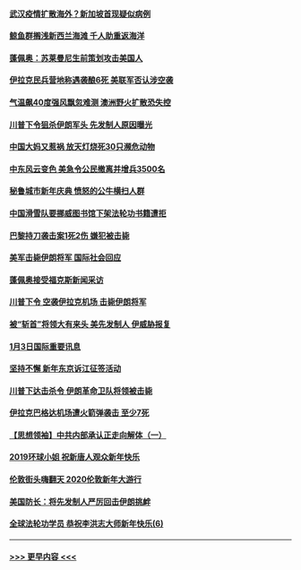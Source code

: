 #### [武汉疫情扩散海外？新加坡首现疑似病例](../pages/prog202/a102745347.md?t=01050444) 
#### [鲸鱼群搁浅新西兰海滩 千人助重返海洋](../pages/prog202/a102745257.md?t=01050444) 
#### [蓬佩奥：苏莱曼尼生前策划攻击美国人](../pages/prog202/a102745305.md?t=01050444) 
#### [伊拉克民兵营地称遇袭酿6死 美联军否认涉空袭](../pages/prog202/a102745093.md?t=01050444) 
#### [气温飙40度强风飘忽难测 澳洲野火扩散恐失控](../pages/prog202/a102744951.md?t=01050444) 
#### [川普下令狙杀伊朗军头 先发制人原因曝光](../pages/prog202/a102744900.md?t=01050444) 
#### [中国大妈又惹祸 放天灯烧死30只濒危动物](../pages/prog202/a102744899.md?t=01050444) 
#### [中东风云变色 美急令公民撤离并增兵3500名](../pages/prog202/a102744827.md?t=01050444) 
#### [秘鲁城市新年庆典 愤怒的公牛横扫人群](../pages/prog202/a102744618.md?t=01050444) 
#### [中国滑雪队要挪威图书馆下架法轮功书籍遭拒](../pages/prog202/a102744639.md?t=01050444) 
#### [巴黎持刀袭击案1死2伤 嫌犯被击毙](../pages/prog202/a102744566.md?t=01050444) 
#### [美军击毙伊朗将军 国际社会回应](../pages/prog202/a102744485.md?t=01050444) 
#### [蓬佩奥接受福克斯新闻采访](../pages/prog202/a102744480.md?t=01050444) 
#### [川普下令 空袭伊拉克机场 击毙伊朗将军](../pages/prog202/a102744470.md?t=01050444) 
#### [被“斩首”将领大有来头 美先发制人 伊威胁报复](../pages/prog202/a102744454.md?t=01050444) 
#### [1月3日国际重要讯息](../pages/prog202/a102744301.md?t=01050444) 
#### [坚持不懈 新年东京诉江征签活动](../pages/prog202/a102744303.md?t=01050444) 
#### [川普下达击杀令 伊朗革命卫队将领被击毙](../pages/prog202/a102741911.md?t=01050444) 
#### [伊拉克巴格达机场遭火箭弹袭击 至少7死](../pages/prog202/a102744115.md?t=01050444) 
#### [【思想领袖】中共内部承认正走向解体（一）](../pages/prog202/a102744097.md?t=01050444) 
#### [2019环球小姐 祝新唐人观众新年快乐](../pages/prog202/a102744043.md?t=01050444) 
#### [伦敦街头嗨翻天 2020伦敦新年大游行](../pages/prog202/a102743925.md?t=01050444) 
#### [美国防长：将先发制人严厉回击伊朗挑衅](../pages/prog202/a102743930.md?t=01050444) 
#### [全球法轮功学员 恭祝李洪志大师新年快乐(6)](../pages/prog202/a102743899.md?t=01050444) 

----
#### [ >>> 更早内容 <<< ](../indexes/prog202-earlier.md)
